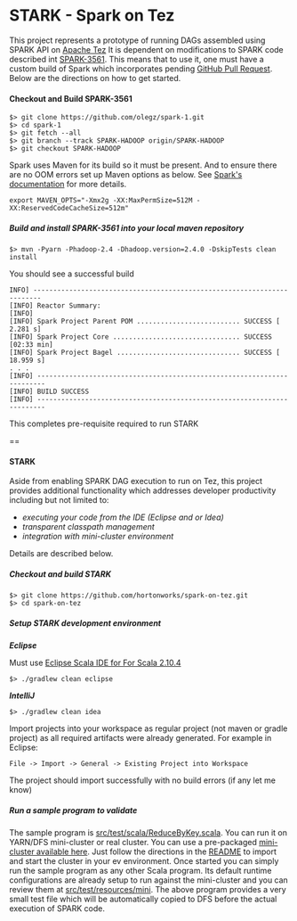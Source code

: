 STARK - Spark on Tez
============

This project represents a prototype of running DAGs assembled using SPARK API on [Apache Tez](http://tez.apache.org/)
It is dependent on modifications to SPARK code described int [SPARK-3561](https://issues.apache.org/jira/browse/SPARK-3561). 
This means that to use it, one must have a custom build of Spark which incorporates pending [GitHub Pull Request](https://github.com/apache/spark/pull/2422).
Below are the directions on how to get started.

#### Checkout and Build SPARK-3561
```
$> git clone https://github.com/olegz/spark-1.git
$> cd spark-1
$> git fetch --all
$> git branch --track SPARK-HADOOP origin/SPARK-HADOOP
$> git checkout SPARK-HADOOP
```
Spark uses Maven for its build so it must be present. And to ensure there are no OOM errors set up Maven options as below. 
See [Spark's documentation](https://spark.apache.org/docs/latest/building-with-maven.html) for more details.

```
export MAVEN_OPTS="-Xmx2g -XX:MaxPermSize=512M -XX:ReservedCodeCacheSize=512m"
```

##### Build and install SPARK-3561 into your local maven repository

```
$> mvn -Pyarn -Phadoop-2.4 -Dhadoop.version=2.4.0 -DskipTests clean install
```
You should see a successful build
```
INFO] ------------------------------------------------------------------------
[INFO] Reactor Summary:
[INFO]
[INFO] Spark Project Parent POM .......................... SUCCESS [  2.281 s]
[INFO] Spark Project Core ................................ SUCCESS [02:33 min]
[INFO] Spark Project Bagel ............................... SUCCESS [ 18.959 s]
. . .
[INFO] ------------------------------------------------------------------------
[INFO] BUILD SUCCESS
[INFO] ------------------------------------------------------------------------
```

This completes pre-requisite required to run STARK

==

#### STARK 
Aside from enabling SPARK DAG execution to run on Tez, this project provides additional functionality which addresses developer productivity including but not limited to:
 * _executing your code from the IDE (Eclipse and or Idea)_
 * _transparent classpath management_ 
 * _integration with mini-cluster environment_ 
 
Details are described below.

##### Checkout and build STARK
```
$> git clone https://github.com/hortonworks/spark-on-tez.git
$> cd spark-on-tez
```
##### Setup STARK development environment
**_Eclipse_** 

Must use [Eclipse Scala IDE for For Scala 2.10.4](http://scala-ide.org/download/sdk.html)
```
$> ./gradlew clean eclipse
```
**_IntelliJ_**
```
$> ./gradlew clean idea
```
Import projects into your workspace as regular project (not maven or gradle project) as all required artifacts were already generated.
For example in Eclipse:
```
File -> Import -> General -> Existing Project into Workspace 
```
The project should import successfully with no build errors (if any let me know) 

##### Run a sample program to validate
The sample program is [src/test/scala/ReduceByKey.scala](https://github.com/hortonworks/spark-on-tez/blob/master/src/test/scala/dev/demo/ReduceByKey.scala). You can run it 
on YARN/DFS mini-cluster or real cluster.
You can use a pre-packaged [mini-cluster available here](https://github.com/hortonworks/mini-dev-cluster). Just follow the directions in the [README](https://github.com/hortonworks/mini-dev-cluster/blob/master/README.md)
to import and start the cluster in your ev environment. Once started you can simply run the sample program as any other Scala program. Its default runtime configurations are already setup to run against the mini-cluster 
and you can review them at [src/test/resources/mini](https://github.com/hortonworks/spark-on-tez/tree/master/src/test/resources/mini).
The above program provides a very small test file which will be automatically copied to DFS before the actual execution of SPARK code.

